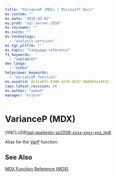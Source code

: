 ```yaml
---
title: "VarianceP (MDX) | Microsoft Docs"
ms.custom: ""
ms.date: "2016-03-02"
ms.prod: "sql-server-2016"
ms.reviewer: ""
ms.suite: ""
ms.technology: 
  - "analysis-services"
ms.tgt_pltfrm: ""
ms.topic: "language-reference"
f1_keywords: 
  - "VARIANCEP"
dev_langs: 
  - "kbMDX"
helpviewer_keywords: 
  - "VarianceP function"
ms.assetid: 8c5ca87c-030b-4576-8b37-48d683e43431
caps.latest.revision: 26
ms.author: "owend"
manager: "erikre"
---
```

# VarianceP (MDX)
[!INCLUDE[tsql-appliesto-ss2008-xxxx-xxxx-xxx_md](../a9retired/includes/tsql-appliesto-ss2008-xxxx-xxxx-xxx-md.md)]

  Alias for the [VarP](../mdx/varp-mdx.md) function.  
  
## See Also  
 [MDX Function Reference &#40;MDX&#41;](../mdx/mdx-function-reference-mdx.md)  
  
  